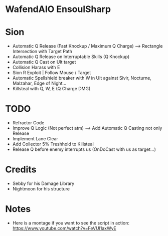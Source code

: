 # WafendAIO EnsoulSharp

# Sion
- Automatic Q Release (Fast Knockup / Maximum Q Charge) --> Rectangle Intersection with Target Path
- Automatic Q Release on Interruptable Skills (Q Knockup)
- Automatic Q Cast on Ult target
- Collision Harass with E
- Sion R Exploit | Follow Mouse / Target
- Automatic Spellshield breaker with W in Ult against Sivir, Nocturne, Malzahar, Edge of Night...
- Killsteal with Q, W, E (Q Charge DMG)

# TODO
- Refractor Code
- Improve Q Logic (Not perfect atm) --> Add Automatic Q Casting not only Release
- Implement Lane Clear
- Add Collector 5% Treshhold to Killsteal
- Release Q before enemy interrupts us (OnDoCast with us as target...)


# Credits
- Sebby for his Damage Library
- Nightmoon for his structure


# Notes
- Here is a montage if you want to see the script in action: https://www.youtube.com/watch?v=FeVUl1axWyE

